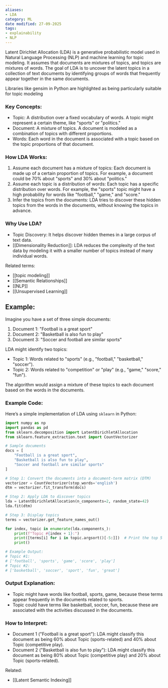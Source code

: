 ```yaml
---
aliases:
- LDA
category: ML
date modified: 27-09-2025
tags:
- explainability
- NLP
---
```

Latent Dirichlet Allocation (LDA) is a generative probabilistic model used in Natural Language Processing (NLP) and machine learning for topic modeling. It assumes that documents are mixtures of topics, and topics are mixtures of words. The goal of LDA is to uncover the latent topics in a collection of text documents by identifying groups of words that frequently appear together in the same documents.

Libraries like gensim in Python are highlighted as being particularly suitable for topic modeling

### Key Concepts:
- Topic: A distribution over a fixed vocabulary of words. A topic might represent a certain theme, like "sports" or "politics."
- Document: A mixture of topics. A document is modeled as a combination of topics with different proportions.
- Words: Each word in the document is associated with a topic based on the topic proportions of that document.

### How LDA Works:
1. Assume each document has a mixture of topics: Each document is made up of a certain proportion of topics. For example, a document could be 70% about "sports" and 30% about "politics."
2. Assume each topic is a distribution of words: Each topic has a specific distribution over words. For example, the "sports" topic might have a high probability for words like "football," "game," and "score."
3. Infer the topics from the documents: LDA tries to discover these hidden topics from the words in the documents, without knowing the topics in advance.

### Why Use LDA?
- Topic Discovery: It helps discover hidden themes in a large corpus of text data.
- [[Dimensionality Reduction]]: LDA reduces the complexity of the text data by modeling it with a smaller number of topics instead of many individual words.

Related terms:
- [[topic modeling]]
- [[Semantic Relationships]]
- [[NLP]]
- [[Unsupervised Learning]]

## Example:

Imagine you have a set of three simple documents:

1. Document 1: "Football is a great sport"
2. Document 2: "Basketball is also fun to play"
3. Document 3: "Soccer and football are similar sports"

LDA might identify two topics:
- Topic 1: Words related to "sports" (e.g., "football," "basketball," "soccer").
- Topic 2: Words related to "competition" or "play" (e.g., "game," "score," "fun").

The algorithm would assign a mixture of these topics to each document based on the words in the documents.

### Example Code:

Here’s a simple implementation of LDA using `sklearn` in Python:

```python
import numpy as np
import pandas as pd
from sklearn.decomposition import LatentDirichletAllocation
from sklearn.feature_extraction.text import CountVectorizer

# Sample documents
docs = [
    "Football is a great sport",
    "Basketball is also fun to play",
    "Soccer and football are similar sports"
]

# Step 1: Convert the documents into a document-term matrix (DTM)
vectorizer = CountVectorizer(stop_words='english')
dtm = vectorizer.fit_transform(docs)

# Step 2: Apply LDA to discover topics
lda = LatentDirichletAllocation(n_components=2, random_state=42)
lda.fit(dtm)

# Step 3: Display topics
terms = vectorizer.get_feature_names_out()

for index, topic in enumerate(lda.components_):
    print(f"Topic #{index + 1}:")
    print([terms[i] for i in topic.argsort()[-5:]])  # Print the top 5 words in the topic
    print()

# Example Output:
# Topic #1:
# ['football', 'sports', 'game', 'score', 'play']
# Topic #2:
# ['basketball', 'soccer', 'sport', 'fun', 'great']
```

### Output Explanation:
- Topic might have words like football, sports, game, because these terms appear frequently in the documents related to sports.
- Topic could have terms like basketball, soccer, fun, because these are associated with the activities discussed in the documents.

### How to Interpret:
- Document 1 ("Football is a great sport"): LDA might classify this document as being 60% about Topic (sports-related) and 40% about Topic (competitive play).
- Document 2 ("Basketball is also fun to play"): LDA might classify this document as being 80% about Topic (competitive play) and 20% about Topic (sports-related).

Related:
- [[Latent Semantic Indexing]]